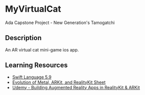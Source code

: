 # MyVirtualCat
Ada Capstone Project - New Generation's Tamogatchi

## Description
An AR virtual cat mini-game ios app.


## Learning Resources
  - [Swift Language 5.9 ](https://docs.swift.org/swift-book/documentation/the-swift-programming-language)
  - [Evolution of Metal, ARKit, and RealityKit Sheet](https://github.com/ynagatomo/evolution-Metal-ARKit-RealityKit-sheet)
  - [Udemy - Building Augmented Reality Apps in RealityKit & ARKit](https://www.udemy.com/course/building-augmented-reality-apps-in-realitykit-arkit/?utm_source=adwords&utm_medium=udemyads&utm_campaign=iOSDevelopment_v.PROF_la.EN_cc.US_ti.6292&utm_content=deal4584&utm_term=_._ag_82041647644_._ad_532070233830_._kw__._de_c_._dm__._pl__._ti_dsa-774930028289_._li_9033320_._pd__._&matchtype=&gclid=Cj0KCQjwiIOmBhDjARIsAP6YhSXlytl5SavyV_AX3SJe7oOxzieEC9mXwdN1ILjQLgb-zcU8ManqnLkaAtYJEALw_wcB)
